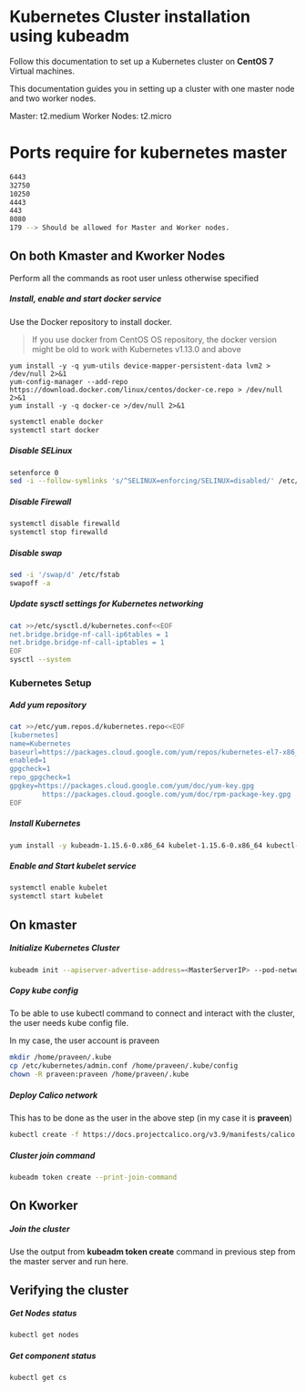 # Kubernetes Cluster installation using kubeadm
Follow this documentation to set up a Kubernetes cluster on __CentOS 7__ Virtual machines.

This documentation guides you in setting up a cluster with one master node and two worker nodes.

Master: t2.medium
Worker Nodes: t2.micro

# Ports require for kubernetes master
```sh
6443
32750
10250
4443
443
8080
179 --> Should be allowed for Master and Worker nodes. 
```

## On both Kmaster and Kworker Nodes
Perform all the commands as root user unless otherwise specified

##### Install, enable and start docker service
Use the Docker repository to install docker.
> If you use docker from CentOS OS repository, the docker version might be old to work with Kubernetes v1.13.0 and above
```
yum install -y -q yum-utils device-mapper-persistent-data lvm2 > /dev/null 2>&1
yum-config-manager --add-repo https://download.docker.com/linux/centos/docker-ce.repo > /dev/null 2>&1
yum install -y -q docker-ce >/dev/null 2>&1
```
```sh
systemctl enable docker
systemctl start docker
```
##### Disable SELinux
```sh
setenforce 0
sed -i --follow-symlinks 's/^SELINUX=enforcing/SELINUX=disabled/' /etc/sysconfig/selinux
```
##### Disable Firewall
```sh
systemctl disable firewalld
systemctl stop firewalld
```
##### Disable swap
```sh
sed -i '/swap/d' /etc/fstab
swapoff -a
```
##### Update sysctl settings for Kubernetes networking
```sh
cat >>/etc/sysctl.d/kubernetes.conf<<EOF
net.bridge.bridge-nf-call-ip6tables = 1
net.bridge.bridge-nf-call-iptables = 1
EOF
sysctl --system
```
### Kubernetes Setup
##### Add yum repository
```sh
cat >>/etc/yum.repos.d/kubernetes.repo<<EOF
[kubernetes]
name=Kubernetes
baseurl=https://packages.cloud.google.com/yum/repos/kubernetes-el7-x86_64
enabled=1
gpgcheck=1
repo_gpgcheck=1
gpgkey=https://packages.cloud.google.com/yum/doc/yum-key.gpg
        https://packages.cloud.google.com/yum/doc/rpm-package-key.gpg
EOF
```
##### Install Kubernetes
```sh
yum install -y kubeadm-1.15.6-0.x86_64 kubelet-1.15.6-0.x86_64 kubectl-1.15.6-0.x86_64
```
##### Enable and Start kubelet service
```sh
systemctl enable kubelet
systemctl start kubelet
```
## On kmaster
##### Initialize Kubernetes Cluster
```sh
kubeadm init --apiserver-advertise-address=<MasterServerIP> --pod-network-cidr=192.168.0.0/16
```
##### Copy kube config
To be able to use kubectl command to connect and interact with the cluster, the user needs kube config file.

In my case, the user account is praveen
```sh
mkdir /home/praveen/.kube
cp /etc/kubernetes/admin.conf /home/praveen/.kube/config
chown -R praveen:praveen /home/praveen/.kube
```
##### Deploy Calico network
This has to be done as the user in the above step (in my case it is __praveen__)
```sh
kubectl create -f https://docs.projectcalico.org/v3.9/manifests/calico.yaml
```

##### Cluster join command
```sh
kubeadm token create --print-join-command
```
## On Kworker
##### Join the cluster
Use the output from __kubeadm token create__ command in previous step from the master server and run here.

## Verifying the cluster
##### Get Nodes status
```sh
kubectl get nodes
```
##### Get component status
```sh
kubectl get cs
```
